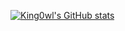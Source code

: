 [![King0wl's GitHub stats](https://github-readme-stats.vercel.app/api?username=yhj0076&count_private=true)](https://github.com/anuraghazra/github-readme-stats)
